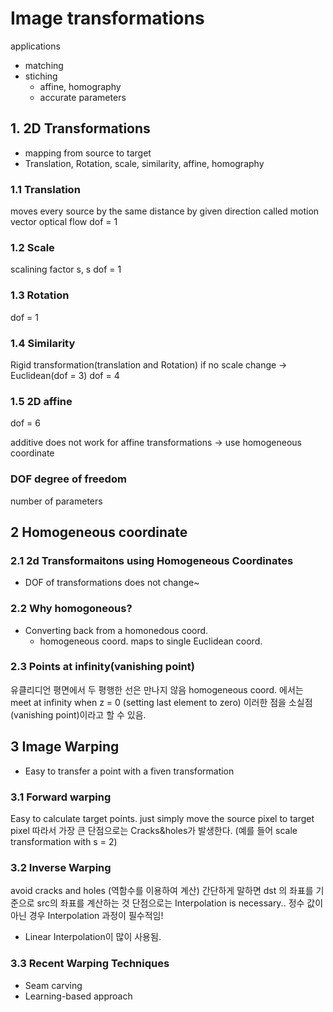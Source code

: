 # Image transformations
applications
  * matching
  * stiching
    * affine, homography
    * accurate parameters

## 1. 2D Transformations
* mapping from source to target
* Translation, Rotation, scale, similarity, affine, homography

### 1.1 Translation
moves every source by the same distance by given direction
called motion vector
optical flow
dof = 1

### 1.2 Scale
scalining factor s, s
dof = 1

### 1.3 Rotation
dof = 1

### 1.4 Similarity
Rigid transformation(translation and Rotation)
if no scale change -> Euclidean(dof = 3)
dof = 4

### 1.5 2D affine
dof = 6

additive does not work for affine transformations -> use homogeneous coordinate

### DOF degree of freedom
number of parameters


## 2 Homogeneous coordinate
### 2.1 2d Transformaitons using Homogeneous Coordinates
* DOF of transformations does not change~

### 2.2 Why homogoneous?
* Converting back from a homonedous coord.
  * homogeneous coord. maps to single Euclidean coord.

### 2.3 Points at infinity(vanishing point)
 유클리디언 평면에서 두 평행한 선은 만나지 않음
 homogeneous coord. 에서는 meet at infinity when z = 0 (setting last element to zero)
이러한 점을 소실점(vanishing point)이라고 할 수 있음.

## 3 Image Warping
* Easy to transfer a point with a fiven transformation
### 3.1 Forward warping
Easy to calculate target points. just simply move the source pixel to target pixel
따라서 가장 큰 단점으로는 Cracks&holes가 발생한다. (예를 들어 scale transformation with s = 2)

### 3.2 Inverse Warping
avoid cracks and holes (역함수를 이용하여 계산) 간단하게 말하면 dst 의 좌표를 기준으로 src의 좌표를 계산하는 것
단점으로는 Interpolation is necessary.. 정수 값이 아닌 경우 Interpolation 과정이 필수적임!
* Linear Interpolation이 많이 사용됨.

### 3.3 Recent Warping Techniques
* Seam carving
* Learning-based approach
